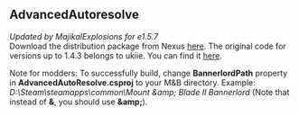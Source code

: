 ## AdvancedAutoresolve
*Updated by MajikalExplosions for e1.5.7*\
Download the distribution package from Nexus [here](https://www.nexusmods.com/mountandblade2bannerlord/mods/1151/).
The original code for versions up to 1.4.3 belongs to ukiie. You can find it [here](https://github.com/ukiie/bannerlord-advanced-autoresolve).


Note for modders: To successfully build, change **BannerlordPath** property in **AdvancedAutoResolve.csproj** to your M&B directory. Example: *D:\Steam\steamapps\common\Mount \&amp; Blade II Bannerlord* (Note that instead of **&**, you should use **\&amp;**).

